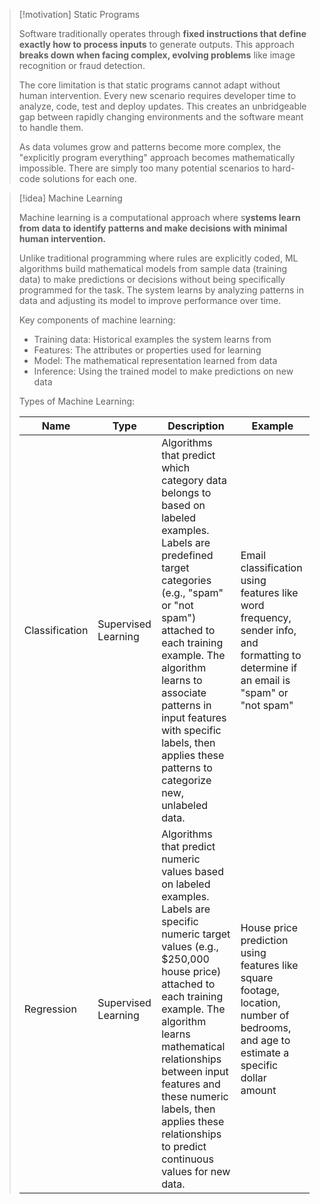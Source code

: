> [!motivation] Static Programs
> 
> Software traditionally operates through **fixed instructions that define exactly how to process inputs** to generate outputs. This approach **breaks down when facing complex, evolving problems** like image recognition or fraud detection.
> 
> The core limitation is that static programs cannot adapt without human intervention. Every new scenario requires developer time to analyze, code, test and deploy updates. This creates an unbridgeable gap between rapidly changing environments and the software meant to handle them.
> 
> As data volumes grow and patterns become more complex, the "explicitly program everything" approach becomes mathematically impossible. There are simply too many potential scenarios to hard-code solutions for each one.


> [!idea] Machine Learning
> 
> Machine learning is a computational approach where s**ystems learn from data to identify patterns and make decisions with minimal human intervention.**
> 
> Unlike traditional programming where rules are explicitly coded, ML algorithms build mathematical models from sample data (training data) to make predictions or decisions without being specifically programmed for the task. The system learns by analyzing patterns in data and adjusting its model to improve performance over time.
> 
> Key components of machine learning:
> 
> - Training data: Historical examples the system learns from
> - Features: The attributes or properties used for learning
> - Model: The mathematical representation learned from data
> - Inference: Using the trained model to make predictions on new data
> 
> Types of Machine Learning:
> 
> |Name|Type|Description|Example|
> |---|---|---|---|
> |Classification|Supervised Learning|Algorithms that predict which category data belongs to based on labeled examples. Labels are predefined target categories (e.g., "spam" or "not spam") attached to each training example. The algorithm learns to associate patterns in input features with specific labels, then applies these patterns to categorize new, unlabeled data.|Email classification using features like word frequency, sender info, and formatting to determine if an email is "spam" or "not spam"|
> |Regression|Supervised Learning|Algorithms that predict numeric values based on labeled examples. Labels are specific numeric target values (e.g., $250,000 house price) attached to each training example. The algorithm learns mathematical relationships between input features and these numeric labels, then applies these relationships to predict continuous values for new data.|House price prediction using features like square footage, location, number of bedrooms, and age to estimate a specific dollar amount|


